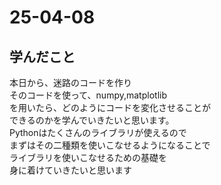 # 25-04-08
## 学んだこと

本日から、迷路のコードを作り  
そのコードを使って、numpy,matplotlib  
を用いたら、どのようにコードを変化させることが  
できるのかを学んでいきたいと思います。  
Pythonはたくさんのライブラリが使えるので  
まずはその二種類を使いこなせるようになることで  
ライブラリを使いこなせるための基礎を  
身に着けていきたいと思います  